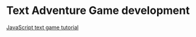 # Text Adventure Game development

[JavaScript text game tutorial](https://gamedevacademy.org/tag/javascript-text-game-tutorial/)
